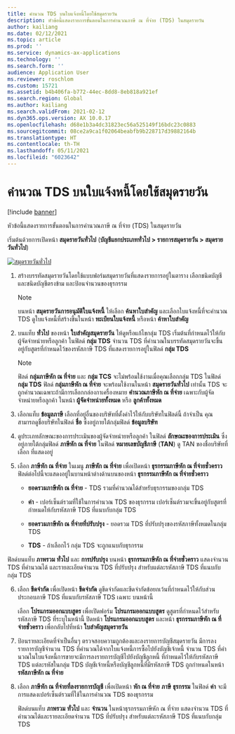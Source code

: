 ```yaml
---
title: คํานวณ TDS บนใบแจ้งหนี้โดยใช้สมุดรายวัน
description: หัวข้อนี้แสดงรายการขั้นตอนในการคํานวณภาษี ณ ที่จ่าย (TDS) ในสมุดรายวัน
author: kailiang
ms.date: 02/12/2021
ms.topic: article
ms.prod: ''
ms.service: dynamics-ax-applications
ms.technology: ''
ms.search.form: ''
audience: Application User
ms.reviewer: roschlom
ms.custom: 15721
ms.assetid: b4b406fa-b772-44ec-8dd8-8eb818a921ef
ms.search.region: Global
ms.author: kailiang
ms.search.validFrom: 2021-02-12
ms.dyn365.ops.version: AX 10.0.17
ms.openlocfilehash: d68e1b3a4dc31823ec56a525149f16bdc23c0883
ms.sourcegitcommit: 08ce2a9ca1f02064beabfb9b228717d39882164b
ms.translationtype: HT
ms.contentlocale: th-TH
ms.lasthandoff: 05/11/2021
ms.locfileid: "6023642"
---
```

# <a name="calculate-tds-on-invoices-using-journals"></a>คํานวณ TDS บนใบแจ้งหนี้โดยใช้สมุดรายวัน

[!include [banner](../includes/banner.md)]

หัวข้อนี้แสดงรายการขั้นตอนในการคํานวณภาษี ณ ที่จ่าย (TDS) ในสมุดรายวัน

เริ่มต้นด้วยการเปิดหน้า **สมุดรายวันทั่วไป** (**บัญชีแยกประเภททั่วไป > รายการสมุดรายวัน > สมุดรายวันทั่วไป**)

[![สมุดรายวันทั่วไป](./media/apac-ind-TDS-57.png)](./media/apac-ind-TDS-57.png)

1. สร้างบรรทัดสมุดรายวันโดยใช้แบบฟอร์มสมุดรายวันที่แสดงรายการอยู่ในตาราง เลือกชนิดบัญชีและชนิดบัญชีตรงข้าม และป้อนจำนวนของธุรกรรม 

   > [!NOTE]
   > บนหน้า **สมุดรายวันการอนุมัติใบแจ้งหนี้** ให้เลือก **ค้นหาใบสำคัญ** และเลือกใบแจ้งหนี้ที่จะคํานวณ TDS ดูใบแจ้งหนี้ที่สร้างขึ้นในหน้า **ทะเบียนใบแจ้งหนี้** หรือหน้า **ค้าหาใบสำคัญ**  

2. บนแท็บ **ทั่วไป** ของหน้า **ใบสำคัญสมุดรายวัน** ให้ดูหรือแก้ไขกลุ่ม TDS เริ่มต้นที่กําหนดไว้ให้กับผู้จัดจำหน่ายหรือลูกค้า ในฟิลด์ **กลุ่ม TDS** จำนวน TDS ที่คํานวณในบรรทัดสมุดรายวันจะขึ้นอยู่กับสูตรที่กําหนดไว้ของรหัสภาษี TDS ที่แสดงรายการอยู่ในฟิลด์ **กลุ่ม TDS** 

   > [!NOTE]
   > ฟิลด์ **กลุ่มภาษีหัก ณ ที่จ่าย** และ **กลุ่ม TCS** จะไม่พร้อมใช้งานเมื่อคุณเลือกกลุ่ม TDS ในฟิลด์ **กลุ่ม TDS** ฟิลด์ **กลุ่มภาษีหัก ณ ที่จ่าย** จะพร้อมใช้งานในหน้า **สมุดรายวันทั่วไป** เท่านั้น TDS จะถูกคํานวณเฉพาะถ้ามีการเลือกกล่องกาเครื่องหมาย **คํานวณภาษีหัก ณ ที่จ่าย** เฉพาะกับผู้จัดจำหน่ายหรือลูกค้า ในหน้า **ผู้จัดจำหน่ายทั้งหมด** หรือ **ลูกค้าทั้งหมด**   

3. เลือกแท็บ **ข้อมูลภาษี** เลือกที่อยู่อื่นของบริษัทที่ตั้งค่าไว้ให้กับบริษัทในฟิลด์นี้ ถ้าจำเป็น คุณสามารถดูชื่อบริษัทในฟิลด์ **ชื่อ** ซึ่งอยู่ภายใต้กลุ่มฟิลด์ **ข้อมูลบริษัท** 

4. ดูประเภทลักษณะของการประเมินของผู้จัดจำหน่ายหรือลูกค้า ในฟิลด์ **ลักษณะของการประเมิน** ซึ่งอยู่ภายใต้กลุ่มฟิลด์ **ภาษีหัก ณ ที่จ่าย** ในฟิลด์ **หมายเลขบัญชีภาษี** (**TAN**) ดู TAN ของชื่อบริษัทที่เลือก ที่แสดงอยู่  

5. เลือก **ภาษีหัก ณ ที่จ่าย** ในเมนู **ภาษีหัก ณ ที่จ่าย** เพื่อเปิดหน้า **ธุรกรรมภาษีหัก ณ ที่จ่ายชั่วคราว** ฟิลด์ต่อไปนี้จะแสดงอยู่ในบานหน้าต่างด้านบนของหน้า **ธุรกรรมภาษีหัก ณ ที่จ่ายชั่วคราว**

   - **ยอดรวมภาษีหัก ณ ที่จ่าย** - TDS รวมที่คํานวณได้สำหรับธุรกรรมของกลุ่ม TDS

   - **ค่า** - เปอร์เซ็นต์รวมที่ใช้ในการคํานวณ TDS ของธุรกรรม เปอร์เซ็นต์รวมจะขึ้นอยู่กับสูตรที่กําหนดให้กับรหัสภาษี TDS ที่แนบกับกลุ่ม TDS

   - **ยอดรวมภาษีหัก ณ ที่จ่ายที่ปรับปรุง** - ยอดรวม TDS ที่ปรับปรุงของรหัสภาษีทั้งหมดในกลุ่ม TDS

   - **TDS** - ถ้าเลือกไว้ กลุ่ม TDS จะถูกแนบกับธุรกรรม

  ฟิลด์บนแท็บ **ภาพรวม** **ทั่วไป** และ **การปรับปรุง** บนหน้า **ธุรกรรมภาษีหัก ณ ที่จ่ายชั่วคราว** แสดงจำนวน TDS ที่คํานวณได้ และรายละเอียดจำนวน TDS ที่ปรับปรุง สำหรับแต่ละรหัสภาษี TDS ที่แนบกับกลุ่ม TDS

6. เลือก **ขีดจำกัด** เพื่อเปิดหน้า **ขีดจำกัด** ดูขีดจํากัดและขีดจํากัดข้อยกเว้นที่กําหนดไว้ให้กับส่วนประกอบภาษี TDS ที่แนบกับรหัสภาษี TDS เฉพาะ บนหน้านี้

   เลือก **โปรแกรมออกแบบสูตร** เพื่อเปิดฟอร์ม **โปรแกรมออกแบบสูตร** ดูสูตรที่กําหนดไว้สำหรับรหัสภาษี TDS ที่ระบุในหน้านี้ ปิดหน้า **โปรแกรมออกแบบสูตร** และหน้า **ธุรกรรมภาษีหัก ณ ที่จ่ายชั่วคราว** เพื่อกลับไปที่หน้า **ใบสำคัญสมุดรายวัน**

8. ป้อนรายละเอียดที่จำเป็นอื่นๆ ตรวจสอบความถูกต้องและลงรายการบัญชีสมุดรายวัน มีการลงรายการบัญชีจำนวน TDS ที่คํานวณได้จากใบแจ้งหนี้การซื้อไปยังบัญชีเจ้าหนี้ จำนวน TDS ที่คํานวณในใบแจ้งหนี้การขายจะมีการลงรายการบัญชีไปยังบัญชีลูกหนี้ ที่กําหนดไว้ให้กับรหัสภาษี TDS แต่ละรหัสในกลุ่ม TDS บัญชีเจ้าหนี้หรือบัญชีลูกหนี้ที่มีรหัสภาษี TDS ถูกกําหนดในหน้า **รหัสภาษีหัก ณ ที่จ่าย**

9. เลือก **ภาษีหัก ณ ที่จ่ายที่ลงรายการบัญชี** เพื่อเปิดหน้า **หัก ณ ที่จ่าย** **ภาษี** **ธุรกรรม** ในฟิลด์ **ค่า** จะมีการแสดงเปอร์เซ็นต์รวมที่ใช้ในการคํานวณ TDS ของธุรกรรม

   ฟิลด์บนแท็บ **ภาพรวม** **ทั่วไป** และ **จำนวน** ในหน้าธุรกรรมภาษีหัก ณ ที่จ่าย แสดงจำนวน TDS ที่คํานวณได้และรายละเอียดจำนวน TDS ที่ปรับปรุง สำหรับแต่ละรหัสภาษี TDS ที่แนบกับกลุ่ม TDS
